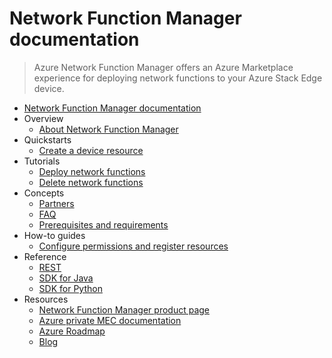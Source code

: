 # Network Function Manager documentation
> Azure Network Function Manager offers an Azure Marketplace experience for deploying network functions to your Azure Stack Edge device.
  - [Network Function Manager documentation](https://learn.microsoft.com/en-us/azure/network-function-manager/)
  - Overview
    - [About Network Function Manager](https://learn.microsoft.com/en-us/azure/network-function-manager/overview)
  - Quickstarts
    - [Create a device resource](https://learn.microsoft.com/en-us/azure/network-function-manager/create-device)
  - Tutorials
    - [Deploy network functions](https://learn.microsoft.com/en-us/azure/network-function-manager/deploy-functions)
    - [Delete network functions](https://learn.microsoft.com/en-us/azure/network-function-manager/Delete-functions)
  - Concepts
    - [Partners](https://learn.microsoft.com/en-us/azure/network-function-manager/partners)
    - [FAQ](https://learn.microsoft.com/en-us/azure/network-function-manager/faq)
    - [Prerequisites and requirements](https://learn.microsoft.com/en-us/azure/network-function-manager/requirements)
  - How-to guides
    - [Configure permissions and register resources](https://learn.microsoft.com/en-us/azure/network-function-manager/resources-permissions)
  - Reference
    - [REST](https://learn.microsoft.com/rest/api/hybridnetwork)
    - [SDK for Java](https://github.com/Azure/azure-sdk-for-java/tree/main/sdk/hybridnetwork/azure-resourcemanager-hybridnetwork)
    - [SDK for Python](https://pypi.org/project/azure-mgmt-hybridnetwork/1.0.0/)
  - Resources
    - [Network Function Manager product page](https://go.microsoft.com/fwlink/?linkid=2166098)
    - [Azure private MEC documentation](https://learn.microsoft.com/en-us/azure/private-multi-access-edge-compute-mec/)
    - [Azure Roadmap](https://azure.microsoft.com/roadmap/?category=networking)
    - [Blog](https://azure.microsoft.com/blog/topics/networking)
